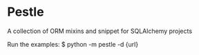 # Pestle

A collection of ORM mixins and snippet for SQLAlchemy projects

Run the examples:
$ python -m pestle -d {url}
